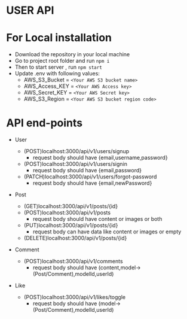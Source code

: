 # USER API

# For Local installation
- Download the repository in your local machine
- Go to project root folder and run `npm i`
- Then to start server , run `npm start`
- Update .env with following values:
    - AWS_S3_Bucket = `<Your AWS S3 bucket name>`
    - AWS_Access_KEY = `<Your AWS Access key>`
    - AWS_Secret_KEY = `<Your AWS Secret key>`
    - AWS_S3_Region = `<Your AWS S3 bucket region code>`

# API end-points
- User
    - (POST)localhost:3000/api/v1/users/signup
        - request body should have {email,username,password}
    - (POST)localhost:3000/api/v1/users/signin
        - request body should have {email,password}
    - (PATCH)localhost:3000/api/v1/users/forgot-password
        - request body should have {email,newPassword}

- Post
    - (GET)localhost:3000/api/v1/posts/{id}
    - (POST)localhost:3000/api/v1/posts
        - request body should have content or images or both
    - (PUT)localhost:3000/api/v1/posts/{id}
        - request body can have data like content or images or empty
    - (DELETE)localhost:3000/api/v1/posts/{id}

- Comment
    - (POST)localhost:3000/api/v1/comments
        - request body should have (content,model->(Post/Comment),modelId,userId)

- Like
    - (POST)localhost:3000/api/v1/likes/toggle
        - request body should have (model->(Post/Comment),modelId,userId)
